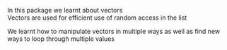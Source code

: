In this package we learnt about vectors<br />
Vectors are used for efficient use of random access in the list<br />

We learnt how to manipulate vectors in multiple ways as well as find new ways to loop through multiple values<br />
